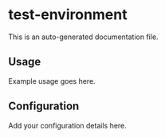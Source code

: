# test-environment

This is an auto-generated documentation file.

## Usage

Example usage goes here.

## Configuration

Add your configuration details here.